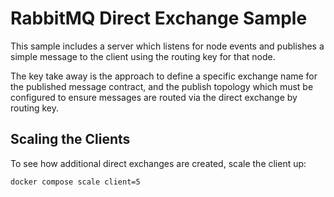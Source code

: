 # RabbitMQ Direct Exchange Sample

This sample includes a server which listens for node events and publishes a simple message to the client using the routing key for that node.

The key take away is the approach to define a specific exchange name for the published message contract, and the publish topology which must be configured to ensure messages are routed via the direct exchange by routing key.


## Scaling the Clients

To see how additional direct exchanges are created, scale the client up:

```sh
docker compose scale client=5
```
